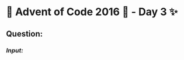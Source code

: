 # :christmas_tree: Advent of Code 2016 :christmas_tree: - Day 3 :sparkles:
## Question: 
>
>
>

### *Input:*

>
>
>